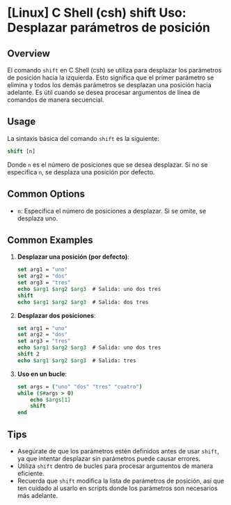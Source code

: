 # [Linux] C Shell (csh) shift Uso: Desplazar parámetros de posición

## Overview
El comando `shift` en C Shell (csh) se utiliza para desplazar los parámetros de posición hacia la izquierda. Esto significa que el primer parámetro se elimina y todos los demás parámetros se desplazan una posición hacia adelante. Es útil cuando se desea procesar argumentos de línea de comandos de manera secuencial.

## Usage
La sintaxis básica del comando `shift` es la siguiente:

```csh
shift [n]
```

Donde `n` es el número de posiciones que se desea desplazar. Si no se especifica `n`, se desplaza una posición por defecto.

## Common Options
- `n`: Especifica el número de posiciones a desplazar. Si se omite, se desplaza uno.

## Common Examples

1. **Desplazar una posición (por defecto)**:
   ```csh
   set arg1 = "uno"
   set arg2 = "dos"
   set arg3 = "tres"
   echo $arg1 $arg2 $arg3  # Salida: uno dos tres
   shift
   echo $arg1 $arg2 $arg3  # Salida: dos tres
   ```

2. **Desplazar dos posiciones**:
   ```csh
   set arg1 = "uno"
   set arg2 = "dos"
   set arg3 = "tres"
   echo $arg1 $arg2 $arg3  # Salida: uno dos tres
   shift 2
   echo $arg1 $arg2 $arg3  # Salida: tres
   ```

3. **Uso en un bucle**:
   ```csh
   set args = ("uno" "dos" "tres" "cuatro")
   while ($#args > 0)
       echo $args[1]
       shift
   end
   ```

## Tips
- Asegúrate de que los parámetros estén definidos antes de usar `shift`, ya que intentar desplazar sin parámetros puede causar errores.
- Utiliza `shift` dentro de bucles para procesar argumentos de manera eficiente.
- Recuerda que `shift` modifica la lista de parámetros de posición, así que ten cuidado al usarlo en scripts donde los parámetros son necesarios más adelante.